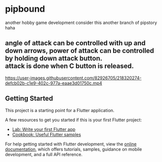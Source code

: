 # pipbound

another hobby game development
consider this another branch of pipstory haha


## angle of attack can be controlled with up and down arrows, power of attack can be controlled by holding down attack button. <br> attack is done when C button is released.

https://user-images.githubusercontent.com/82926705/218320274-defcb02b-c1e9-402c-977a-eaae3d01750c.mp4


## Getting Started

This project is a starting point for a Flutter application.

A few resources to get you started if this is your first Flutter project:

- [Lab: Write your first Flutter app](https://docs.flutter.dev/get-started/codelab)
- [Cookbook: Useful Flutter samples](https://docs.flutter.dev/cookbook)

For help getting started with Flutter development, view the
[online documentation](https://docs.flutter.dev/), which offers tutorials,
samples, guidance on mobile development, and a full API reference.
